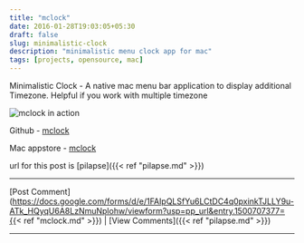 ```yaml
---
title: "mclock"
date: 2016-01-28T19:03:05+05:30
draft: false
slug: minimalistic-clock
description: "minimalistic menu clock app for mac"
tags: [projects, opensource, mac]
---
```



Minimalistic Clock - A native mac menu bar application to display additional Timezone. Helpful if you work with multiple timezone

![mclock in action](/assets/mclock-in-action.png)



Github - [mclock](https://github.com/palaniraja/mclock)

Mac appstore - [mclock](https://itunes.apple.com/WebObjects/MZStore.woa/wa/viewSoftware?id=1076119164&mt=12)

url for this post is [pilapse]({{< ref "pilapse.md" >}})



---


[Post Comment](https://docs.google.com/forms/d/e/1FAIpQLSfYu6LCtDC4q0pxinkTJLLY9u-ATk_HQyqU6A8LzNmuNplohw/viewform?usp=pp_url&entry.1500707377={{< ref "mclock.md" >}}) | [View Comments]({{< ref "pilapse.md" >}})

---